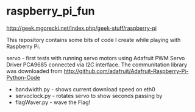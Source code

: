 raspberry_pi_fun
================
http://geek.mgorecki.net/index.php/geek-stuff/raspberry-pi

This repository contains some bits of code I create while playing with Raspberry Pi.

servo - first tests with running servo motors using Adafruit PWM Servo Driver PCA9685 connected via I2C interface. The communitation library was downloaded from http://github.com/adafruit/Adafruit-Raspberry-Pi-Python-Code
* bandwidth.py - shows current download speed on eth0
* servoclock.py - rotates servo to show seconds passing by
* flagWaver.py - wave the Flag! 

